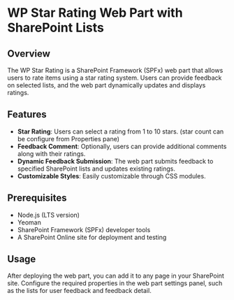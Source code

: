 # WP Star Rating Web Part with SharePoint Lists

## Overview

The WP Star Rating is a SharePoint Framework (SPFx) web part that allows users to rate items using a star rating system. Users can provide feedback on selected lists, and the web part dynamically updates and displays ratings.

## Features

- **Star Rating**: Users can select a rating from 1 to 10 stars. (star count can be configure from Properties pane)
- **Feedback Comment**: Optionally, users can provide additional comments along with their ratings.
- **Dynamic Feedback Submission**: The web part submits feedback to specified SharePoint lists and updates existing ratings.
- **Customizable Styles**: Easily customizable through CSS modules.

## Prerequisites

- Node.js (LTS version)
- Yeoman
- SharePoint Framework (SPFx) developer tools
- A SharePoint Online site for deployment and testing

## Usage
After deploying the web part, you can add it to any page in your SharePoint site.
Configure the required properties in the web part settings panel, such as the lists for user feedback and feedback detail.
